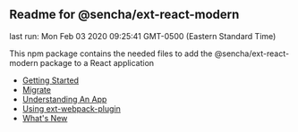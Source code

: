 ## Readme for @sencha/ext-react-modern

last run: Mon Feb 03 2020 09:25:41 GMT-0500 (Eastern Standard Time)

This npm package contains the needed files to add the @sencha/ext-react-modern package to a React application

- [Getting Started](https://github.com/sencha/ext-react/blob/ext-react-7.1.1/packages/ext-react-modern/GETTING_STARTED.md)
- [Migrate](https://github.com/sencha/ext-react/blob/ext-react-7.1.1/packages/ext-react-modern/MIGRATE.md)
- [Understanding An App](https://github.com/sencha/ext-react/blob/ext-react-7.1.1/packages/ext-react-modern/UNDERSTANDING_AN_APP.md)
- [Using ext-webpack-plugin](https://github.com/sencha/ext-react/blob/ext-react-7.1.1/packages/ext-react-modern/USING_EXT_WEBPACK_PLUGIN.md)
- [What's New](https://github.com/sencha/ext-react/blob/ext-react-7.1.1/packages/ext-react-modern/WHATS_NEW.md)